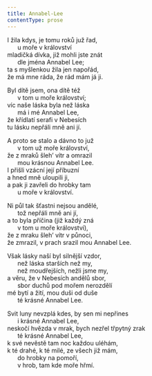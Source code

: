 ```yaml
---
title: Annabel-Lee
contentType: prose
---
```


<section>

I žila kdys, je tomu roků juž řad,  
      u moře v království  
mladičká dívka, již mohli jste znát  
      dle jména Annabel Lee;  
ta s myšlenkou žila jen napořád,  
že má mne ráda, že rád mám já ji.

</section>

<section>

Byl dítě jsem, ona dítě též  
      v tom u moře království;  
víc naše láska byla než láska  
      má i mé Annabel Lee,  
že křídlatí serafi v Nebesích  
tu lásku nepřáli mně ani jí.

</section>

<section>

A proto se stalo a dávno to juž  
      v tom už moře království,  
že z mraků šleh’ vítr a omrazil  
      mou krásnou Annabel Lee.  
I přišli vzácní její příbuzní  
a hned mně uloupili ji,  
a pak ji zavřeli do hrobky tam  
      u moře v království.

</section>

<section>

Ni půl tak šťastni nejsou andělé,  
      tož nepřáli mně ani jí,  
a to byla příčina (již každý zná  
      v tom u moře království),  
že z mraku šleh’ vítr v půnoci,  
že zmrazil, v prach srazil mou Annabel Lee.

</section>

<section>

Však lásky naší byl silnější vzdor,  
      než láska starších než my,  
      než moudřejších, nežli jsme my,  
a věru, že v Nebesích andělů sbor,  
      sbor duchů pod mořem nerozdělí  
mé bytí a žití, mou duši od duše  
      té krásné Annabel Lee.

</section>

<section>

Svit luny nevzplá kdes, by sen mi nepřines  
      i krásné Annabel Lee,  
neskočí hvězda v mrak, bych nezřel třpytný zrak  
      té krásné Annabel Lee,  
k své nevěstě tam noc každou uléhám,  
k té drahé, k té milé, ze všech již mám,  
      do hrobky na pomoří,  
      v hrob, tam kde moře hřmí.

</section>
